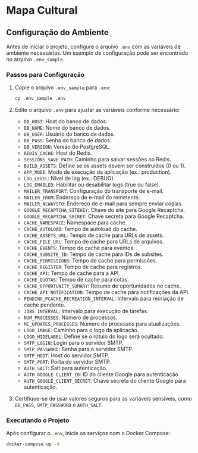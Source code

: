 # Mapa Cultural

## Configuração do Ambiente

Antes de iniciar o projeto, configure o arquivo `.env` com as variáveis de ambiente necessárias. Um exemplo de configuração pode ser encontrado no arquivo `.env_sample`.

### Passos para Configuração

1. Copie o arquivo `.env_sample` para `.env`:
   ```bash
   cp .env_sample .env
   ```

2. Edite o arquivo `.env` para ajustar as variáveis conforme necessário:
   - `DB_HOST`: Host do banco de dados.
   - `DB_NAME`: Nome do banco de dados.
   - `DB_USER`: Usuário do banco de dados.
   - `DB_PASS`: Senha do banco de dados.
   - `DB_VERSION`: Versão do PostgreSQL.
   - `REDIS_CACHE`: Host do Redis.
   - `SESSIONS_SAVE_PATH`: Caminho para salvar sessões no Redis.
   - `BUILD_ASSETS`: Define se os assets devem ser construídos (0 ou 1).
   - `APP_MODE`: Modo de execução da aplicação (ex.: production).
   - `LOG_LEVEL`: Nível de log (ex.: DEBUG).
   - `LOG_ENABLED`: Habilitar ou desabilitar logs (true ou false).
   - `MAILER_TRANSPORT`: Configuração do transporte de e-mail.
   - `MAILER_FROM`: Endereço de e-mail do remetente.
   - `MAILER_ALWAYSTO`: Endereço de e-mail para sempre enviar cópias.
   - `GOOGLE_RECAPTCHA_SITEKEY`: Chave do site para Google Recaptcha.
   - `GOOGLE_RECAPTCHA_SECRET`: Chave secreta para Google Recaptcha.
   - `CACHE_NAMESPACE`: Namespace para cache.
   - `CACHE_AUTOLOAD`: Tempo de autoload do cache.
   - `CACHE_ASSETS_URL`: Tempo de cache para URLs de assets.
   - `CACHE_FILE_URL`: Tempo de cache para URLs de arquivos.
   - `CACHE_EVENTS`: Tempo de cache para eventos.
   - `CACHE_SUBSITE_ID`: Tempo de cache para IDs de subsites.
   - `CACHE_PERMISSIONS`: Tempo de cache para permissões.
   - `CACHE_REGISTER`: Tempo de cache para registros.
   - `CACHE_API`: Tempo de cache para a API.
   - `CACHE_QUOTAS`: Tempo de cache para cotas.
   - `CACHE_OPPORTUNITY_SUMARY`: Resumo de oportunidades no cache.
   - `CACHE_API_NOTIFICATION`: Tempo de cache para notificações da API.
   - `PENDING_PCACHE_RECREATION_INTERVAL`: Intervalo para recriação de cache pendente.
   - `JOBS_INTERVAL`: Intervalo para execução de tarefas.
   - `NUM_PROCESSES`: Número de processos.
   - `MC_UPDATES_PROCESSES`: Número de processos para atualizações.
   - `LOGO_IMAGE`: Caminho para o logo da aplicação.
   - `LOGO_HIDELABEL`: Define se o rótulo do logo será ocultado.
   - `SMTP_LOGIN`: Login para o servidor SMTP.
   - `SMTP_PASSWORD`: Senha para o servidor SMTP.
   - `SMTP_HOST`: Host do servidor SMTP.
   - `SMTP_PORT`: Porta do servidor SMTP.
   - `AUTH_SALT`: Salt para autenticação.
   - `AUTH_GOOGLE_CLIENT_ID`: ID do cliente Google para autenticação.
   - `AUTH_GOOGLE_CLIENT_SECRET`: Chave secreta do cliente Google para autenticação.

3. Certifique-se de usar valores seguros para as variáveis sensíveis, como `DB_PASS`, `SMTP_PASSWORD` e `AUTH_SALT`.

### Executando o Projeto

Após configurar o `.env`, inicie os serviços com o Docker Compose:
```bash
docker-compose up -d
```
